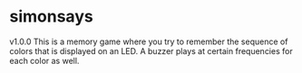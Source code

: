# simonsays

v1.0.0
This is a memory game where you try to remember the sequence of colors that is displayed on an LED. A buzzer plays at certain frequencies for each color as well.
